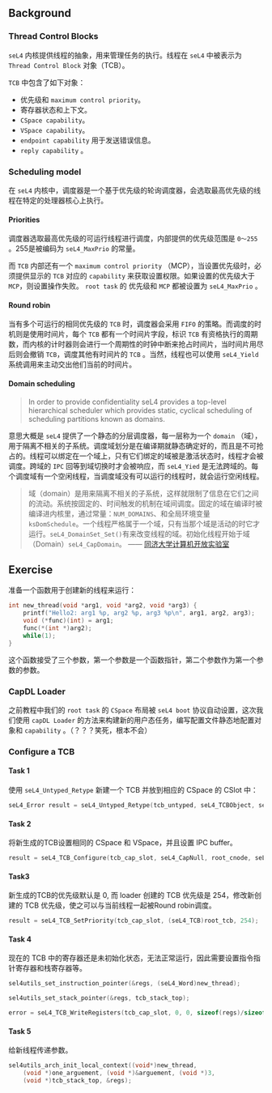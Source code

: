 ## Background

### Thread Control Blocks

`seL4` 内核提供线程的抽象，用来管理任务的执行。线程在 `seL4` 中被表示为 `Thread Control Block` 对象（TCB）。

`TCB` 中包含了如下对象：

- 优先级和 `maximum control priority`。
- 寄存器状态和上下文。
- `CSpace capability`。
- `VSpace capability`。
- `endpoint capability`  用于发送错误信息。
- `reply capability` 。

### Scheduling model

在 `seL4` 内核中，调度器是一个基于优先级的轮询调度器，会选取最高优先级的线程在特定的处理器核心上执行。

#### Priorities

调度器选取最高优先级的可运行线程进行调度，内部提供的优先级范围是 `0～255` 。255是被编码为 `seL4_MaxPrio` 的常量。

而 `TCB` 内部还有一个 `maximum control priority` （MCP），当设置优先级时，必须提供显示的 `TCB` 对应的 `capability` 来获取设置权限。如果设置的优先级大于 `MCP`，则设置操作失败。 `root task` 的 优先级和 `MCP` 都被设置为 `seL4_MaxPrio` 。

#### Round robin

当有多个可运行的相同优先级的 `TCB` 时，调度器会采用 `FIFO` 的策略。而调度的时机则是使用时间片，每个 `TCB` 都有一个时间片字段，标识 `TCB` 有资格执行的周期数，而内核的计时器则会进行一个周期性的时钟中断来抢占时间片，当时间片用尽后则会撤销 `TCB`，调度其他有时间片的 `TCB` 。当然，线程也可以使用 `seL4_Yield` 系统调用来主动交出他们当前的时间片。

#### Domain scheduling

> In order to provide confidentiality seL4 provides a top-level hierarchical scheduler which provides static, cyclical scheduling of scheduling partitions known as domains.

意思大概是 `seL4` 提供了一个静态的分层调度器，每一层称为一个 `domain` （域），用于隔离不相关的子系统。调度域划分是在编译期就静态确定好的，而且是不可抢占的。线程可以绑定在一个域上，只有它们绑定的域被是激活状态时，线程才会被调度。跨域的 `IPC` 回等到域切换时才会被响应，而 `seL4_Yied`  是无法跨域的。每个调度域有一个空闲线程，当调度域没有可以运行的线程时，就会运行空闲线程。

> 域（domain）是用来隔离不相关的子系统，这样就限制了信息在它们之间的流动。系统按固定的、时间触发的机制在域间调度。固定的域在编译时被编译进内核里，通过常量：`NUM_DOMAINS`、和全局环境变量`ksDomSchedule`。一个线程严格属于一个域，只有当那个域是活动的时它才运行。`seL4_DomainSet_Set()`有来改变线程的域。初始化线程开始于域（Domain）`seL4_CapDomain`。
> 																																												—— [同济大学计算机开放实验室](https://gitee.com/tjopenlab "同济大学计算机开放实验室")


## Exercise

准备一个函数用于创建新的线程来运行：

```c
int new_thread(void *arg1, void *arg2, void *arg3) {
	printf("Hello2: arg1 %p, arg2 %p, arg3 %p\n", arg1, arg2, arg3);
	void (*func)(int) = arg1;
	func(*(int *)arg2);
	while(1);
}
```

 这个函数接受了三个参数，第一个参数是一个函数指针，第二个参数作为第一个参数的参数。

### CapDL Loader

之前教程中我们的 `root task` 的 `CSpace` 布局被 `seL4 boot` 协议自动设置，这次我们使用 `capDL Loader` 的方法来构建新的用户态任务，编写配置文件静态地配置对象和 `capability` 。（？？？笑死，根本不会）

### Configure a TCB

#### Task 1
使用 `seL4_Untyped_Retype` 新建一个 TCB 并放到相应的 CSpace 的 CSlot 中：

```c
seL4_Error result = seL4_Untyped_Retype(tcb_untyped, seL4_TCBObject, seL4_TCBBits, root_cnode, 0, 0, tcb_cap_slot, 1);
```

#### Task 2
将新生成的TCB设置相同的 CSpace 和 VSpace，并且设置 IPC buffer。
```c
result = seL4_TCB_Configure(tcb_cap_slot, seL4_CapNull, root_cnode, seL4_CapNull, root_vspace, 0, (seL4_Word) thread_ipc_buff_sym, tcb_ipc_frame);
```

#### Task3
新生成的TCB的优先级默认是 0, 而 loader 创建的 TCB 优先级是 254，修改新创建的 TCB 优先级，使之可以与当前线程一起被Round robin调度。

```c
result = seL4_TCB_SetPriority(tcb_cap_slot, (seL4_TCB)root_tcb, 254);
```

#### Task 4
现在的 TCB 中的寄存器还是未初始化状态，无法正常运行，因此需要设置指令指针寄存器和栈寄存器等。

```c
sel4utils_set_instruction_pointer(&regs, (seL4_Word)new_thread);

sel4utils_set_stack_pointer(&regs, tcb_stack_top);

error = seL4_TCB_WriteRegisters(tcb_cap_slot, 0, 0, sizeof(regs)/sizeof(seL4_Word), &regs);
```


#### Task 5
给新线程传递参数。

```c
sel4utils_arch_init_local_context((void*)new_thread,
	(void *)one_arguement, (void *)&arguement, (void *)3,
	(void *)tcb_stack_top, &regs);
```